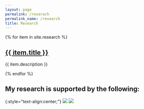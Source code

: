 ```yaml
---
layout: page
permalink: /reserach
permalink_name: /research
title: Research
---
```


{% for item in site.research %}
<h2><a href = "{{ item.url }}" >{{ item.title }}</a></h2>
<p>{{ item.description }}</p>

{% endfor %}

## My research is supported by the following:

{:style="text-align:center;"}
![](../assets/aro-seal-300x300-1.png) ![](../assets/512px-DARPA-logo-300x165-1.png)
